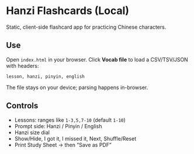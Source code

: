 # Hanzi Flashcards (Local)

Static, client-side flashcard app for practicing Chinese characters.

## Use
Open `index.html` in your browser. Click **Vocab file** to load a CSV/TSV/JSON with headers:

```
lesson, hanzi, pinyin, english
```

The file stays on your device; parsing happens in-browser.

## Controls
- Lessons: ranges like `1-3,5,7-10` (default `1-10`)
- Prompt side: Hanzi / Pinyin / English
- Hanzi size dial
- Show/Hide, I got it, I missed it, Next, Shuffle/Reset
- Print Study Sheet → then “Save as PDF”

